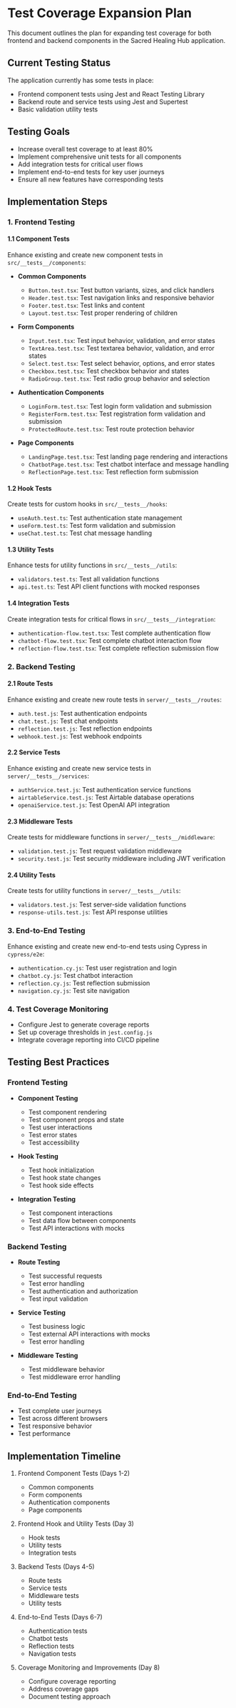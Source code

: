 # Test Coverage Expansion Plan

This document outlines the plan for expanding test coverage for both frontend and backend components in the Sacred Healing Hub application.

## Current Testing Status

The application currently has some tests in place:
- Frontend component tests using Jest and React Testing Library
- Backend route and service tests using Jest and Supertest
- Basic validation utility tests

## Testing Goals

- Increase overall test coverage to at least 80%
- Implement comprehensive unit tests for all components
- Add integration tests for critical user flows
- Implement end-to-end tests for key user journeys
- Ensure all new features have corresponding tests

## Implementation Steps

### 1. Frontend Testing

#### 1.1 Component Tests

Enhance existing and create new component tests in `src/__tests__/components`:

- **Common Components**
  - `Button.test.tsx`: Test button variants, sizes, and click handlers
  - `Header.test.tsx`: Test navigation links and responsive behavior
  - `Footer.test.tsx`: Test links and content
  - `Layout.test.tsx`: Test proper rendering of children

- **Form Components**
  - `Input.test.tsx`: Test input behavior, validation, and error states
  - `TextArea.test.tsx`: Test textarea behavior, validation, and error states
  - `Select.test.tsx`: Test select behavior, options, and error states
  - `Checkbox.test.tsx`: Test checkbox behavior and states
  - `RadioGroup.test.tsx`: Test radio group behavior and selection

- **Authentication Components**
  - `LoginForm.test.tsx`: Test login form validation and submission
  - `RegisterForm.test.tsx`: Test registration form validation and submission
  - `ProtectedRoute.test.tsx`: Test route protection behavior

- **Page Components**
  - `LandingPage.test.tsx`: Test landing page rendering and interactions
  - `ChatbotPage.test.tsx`: Test chatbot interface and message handling
  - `ReflectionPage.test.tsx`: Test reflection form submission

#### 1.2 Hook Tests

Create tests for custom hooks in `src/__tests__/hooks`:

- `useAuth.test.ts`: Test authentication state management
- `useForm.test.ts`: Test form validation and submission
- `useChat.test.ts`: Test chat message handling

#### 1.3 Utility Tests

Enhance tests for utility functions in `src/__tests__/utils`:

- `validators.test.ts`: Test all validation functions
- `api.test.ts`: Test API client functions with mocked responses

#### 1.4 Integration Tests

Create integration tests for critical flows in `src/__tests__/integration`:

- `authentication-flow.test.tsx`: Test complete authentication flow
- `chatbot-flow.test.tsx`: Test complete chatbot interaction flow
- `reflection-flow.test.tsx`: Test complete reflection submission flow

### 2. Backend Testing

#### 2.1 Route Tests

Enhance existing and create new route tests in `server/__tests__/routes`:

- `auth.test.js`: Test authentication endpoints
- `chat.test.js`: Test chat endpoints
- `reflection.test.js`: Test reflection endpoints
- `webhook.test.js`: Test webhook endpoints

#### 2.2 Service Tests

Enhance existing and create new service tests in `server/__tests__/services`:

- `authService.test.js`: Test authentication service functions
- `airtableService.test.js`: Test Airtable database operations
- `openaiService.test.js`: Test OpenAI API integration

#### 2.3 Middleware Tests

Create tests for middleware functions in `server/__tests__/middleware`:

- `validation.test.js`: Test request validation middleware
- `security.test.js`: Test security middleware including JWT verification

#### 2.4 Utility Tests

Create tests for utility functions in `server/__tests__/utils`:

- `validators.test.js`: Test server-side validation functions
- `response-utils.test.js`: Test API response utilities

### 3. End-to-End Testing

Enhance existing and create new end-to-end tests using Cypress in `cypress/e2e`:

- `authentication.cy.js`: Test user registration and login
- `chatbot.cy.js`: Test chatbot interaction
- `reflection.cy.js`: Test reflection submission
- `navigation.cy.js`: Test site navigation

### 4. Test Coverage Monitoring

- Configure Jest to generate coverage reports
- Set up coverage thresholds in `jest.config.js`
- Integrate coverage reporting into CI/CD pipeline

## Testing Best Practices

### Frontend Testing

- **Component Testing**
  - Test component rendering
  - Test component props and state
  - Test user interactions
  - Test error states
  - Test accessibility

- **Hook Testing**
  - Test hook initialization
  - Test hook state changes
  - Test hook side effects

- **Integration Testing**
  - Test component interactions
  - Test data flow between components
  - Test API interactions with mocks

### Backend Testing

- **Route Testing**
  - Test successful requests
  - Test error handling
  - Test authentication and authorization
  - Test input validation

- **Service Testing**
  - Test business logic
  - Test external API interactions with mocks
  - Test error handling

- **Middleware Testing**
  - Test middleware behavior
  - Test middleware error handling

### End-to-End Testing

- Test complete user journeys
- Test across different browsers
- Test responsive behavior
- Test performance

## Implementation Timeline

1. Frontend Component Tests (Days 1-2)
   - Common components
   - Form components
   - Authentication components
   - Page components

2. Frontend Hook and Utility Tests (Day 3)
   - Hook tests
   - Utility tests
   - Integration tests

3. Backend Tests (Days 4-5)
   - Route tests
   - Service tests
   - Middleware tests
   - Utility tests

4. End-to-End Tests (Days 6-7)
   - Authentication tests
   - Chatbot tests
   - Reflection tests
   - Navigation tests

5. Coverage Monitoring and Improvements (Day 8)
   - Configure coverage reporting
   - Address coverage gaps
   - Document testing approach
